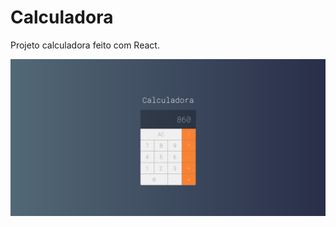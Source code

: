 # Calculadora
Projeto calculadora feito com React.

<p>
  <img align="center" src=".github/Calculadora React App.png" alt="Calculadora React App" width="800" border="0">
</p>
